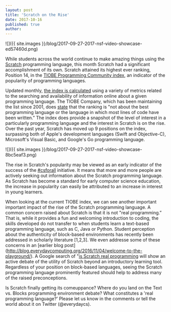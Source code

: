 ```yaml
---
layout: post
title: 'Scratch on the Rise'
date: 2017-10-16
published: true
author:
---
```

![]({{ site.images }}/blog/2017-09-27-2017-nsf-video-showcase-ed57460d.png)

While students across the world continue to make amazing things using the [Scratch](https://scratch.mit.edu/) programming language, this month Scratch had a significant accomplishment of its own.  Scratch attained its highest ever ranking, Position 14, in the [TIOBE Programming Community index](https://www.tiobe.com/tiobe-index/), an indicator of the popularity of programming languages.  

<!--excerpt-->

Updated monthly, [the index is calculated](https://www.tiobe.com/tiobe-index/programming-languages-definition/) using a variety of metrics related to the searching and availability of information online about a given programming language.  The TIOBE Company, which has been maintaining the list since 2001, does [state](https://www.tiobe.com/tiobe-index/) that the ranking is "not about the best programming language or the language in which most lines of code have been written.”  The index does provide a snapshot of the level of interest in a particularly programming language and the interest in Scratch is on the rise.  Over the past year, Scratch has moved up 9 positions on the index, surpassing both of Apple's development languages (Swift and Objective-C), Microsoft's Visual Basic, and Google's Go programming language.  

![]({{ site.images }}/blog/2017-09-27-2017-nsf-video-showcase-8bc5eaf3.png)

The rise in Scratch's popularity may be viewed as an early indicator of the  success of the [#csforall](http://www.csforall.org/)  initiative.  It means that more and more people are actively seeking out information about the Scratch programming language. As Scratch has become a standard for early computer science education, the increase in popularity can easily be attributed to an increase in interest in young learners.

When looking at the current TIOBE index, we can see another important important impact of the rise of the Scratch programming language.  A common concern raised about Scratch is that it is not "real programming.”  That is, while it provides a fun and welcoming introduction to coding, the skills developed do not transfer to when students learn a text-based programming language, such as C, Java or Python. Student perception about the authenticity of block-based environments has recently been addressed in scholarly literature [1,2,3].  We even addresse some of these concerns in an [earlier blog post] (http://blog.everydaycomputing.org/2016/11/04/welcome-to-the-playground/).  A Google search of "[is Scratch real programming](https://www.google.com/search?q=is+scratch+real+programming&oq=is+scratch+real+programming) will show an active debate of the utility of Scratch beyond an introductory learning tool.  Regardless of your position on block-based languages, seeing the Scratch programming language prominently featured should help to address many of the raised preconceptions.

Is Scratch finally getting its comeuppance?  Where do you land on the Text vs. Blocks programming environment debate?  What constitutes a 'real programming language?’  Please let us know in the comments or tell the world about it on Twitter (@everydaycs).




[^1-lewis]: Lewis, Colleen M. “How programming environment shapes perception, learning and goals: logo vs. scratch.” In Proceedings of the 41st ACM technical symposium on Computer science education, pp. 346-350. ACM, 2010.

[^2-weintrop]: Weintrop, David, and Uri Wilensky. “To block or not to block, that is the question: students’ perceptions of blocks-based programming.” In Proceedings of the 14th International Conference on Interaction Design and Children, pp. 199-208. ACM, 2015. ↩ ↩2
DiSalvo, Betsy. “Graphical Qualities of Educational Technology.” (2014).

[^3-disalvo]: DiSalvo, Betsy. “Graphical Qualities of Educational Technology.” (2014).
